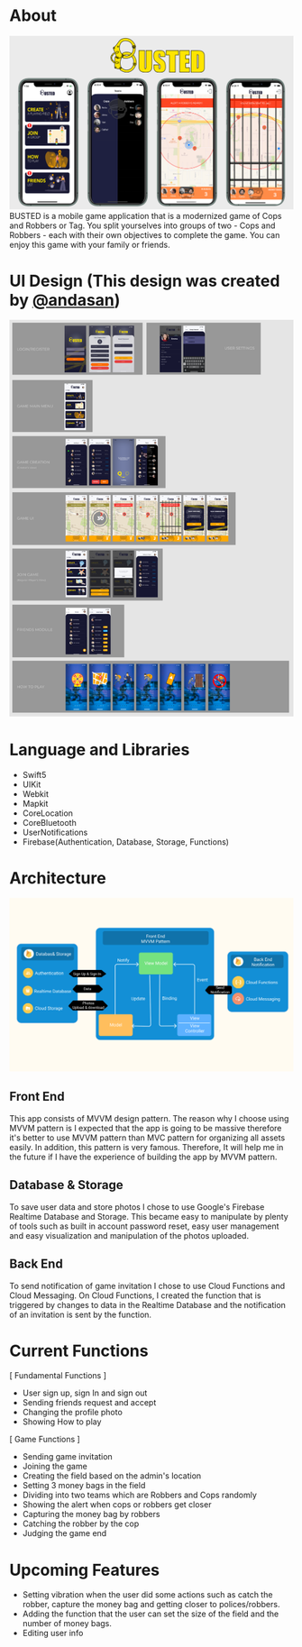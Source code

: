 # About
![alt text](https://github.com/Shoko75/portfolio/blob/master/img/details/Banner_Busted.png "main pic")
BUSTED is a mobile game application that is a modernized game of Cops and Robbers or Tag. You split yourselves into groups of two - Cops and Robbers - each with their own objectives to complete the game. You can enjoy this game with your family or friends.

# UI Design (This design was created by [@andasan](https://github.com/andasan))
![alt text](https://github.com/Shoko75/portfolio/blob/master/img/details/BUSTED_UI.png "UI_pic")

# Language and Libraries
- Swift5
- UIKit
- Webkit
- Mapkit
- CoreLocation
- CoreBluetooth
- UserNotifications
- Firebase(Authentication, Database, Storage, Functions)

# Architecture
![alt text](https://github.com/Shoko75/portfolio/blob/master/img/details/BUSTED_Architecture.png "BUSTED_Architecture")
## Front End
This app consists of MVVM design pattern. The reason why I choose using MVVM pattern is I expected that the app is going to be massive therefore it's better to use MVVM pattern than MVC pattern for organizing all assets easily. In addition, this pattern is very famous. Therefore, It will help me in the future if I have the experience of building the app by MVVM pattern.

## Database & Storage
To save user data and store photos I chose to use Google's Firebase Realtime Database and Storage. This became easy to manipulate by plenty of tools such as built in account password reset, easy user management and easy visualization and manipulation of the photos uploaded.

## Back End
To send notification of game invitation I chose to use Cloud Functions and Cloud Messaging. On Cloud Functions, I created the function that is triggered by changes to data in the Realtime Database and the notification of an invitation is sent by the function.

# Current Functions
[ Fundamental Functions ]
- User sign up, sign In and sign out
- Sending friends request and accept
- Changing the profile photo
- Showing How to play 

[ Game Functions ]
- Sending game invitation
- Joining the game
- Creating the field based on the admin's location
- Setting 3 money bags in the field
- Dividing into two teams which are Robbers and Cops randomly
- Showing the alert when cops or robbers get closer
- Capturing the money bag by robbers
- Catching the robber by the cop
- Judging the game end

# Upcoming Features
- Setting vibration when the user did some actions such as catch the robber, capture the money bag and getting closer to polices/robbers.
- Adding the function that the user can set the size of the field and the number of money bags.
- Editing user info
